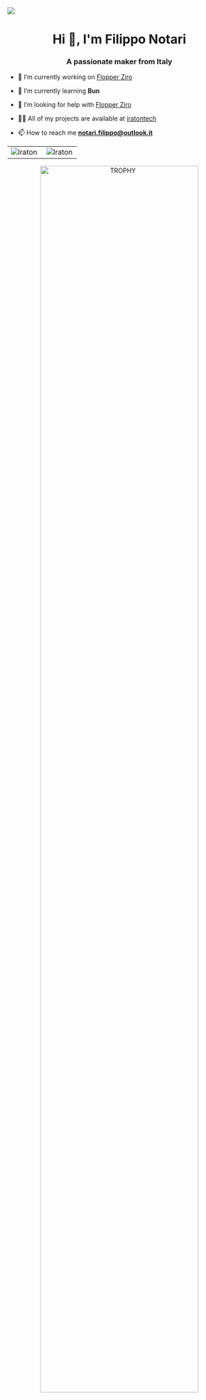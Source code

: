 ![](https://komarev.com/ghpvc/?username=lraton&color=green)

<h1 align="center">Hi 👋, I'm Filippo Notari</h1>
<h3 align="center">A passionate maker from Italy</h3>

- 🔭 I’m currently working on [Flopper Ziro](https://github.com/lraton/FlopperZiro)

- 🌱 I’m currently learning **Bun**

- 🤝 I’m looking for help with [Flopper Ziro](https://github.com/lraton/FlopperZiro)

- 👨‍💻 All of my projects are available at [iratontech](https://iratontech.blogspot.com/)

- 📫 How to reach me **notari.filippo@outlook.it**

<!-- <img src="https://github.com/lraton/lraton/blob/output/snake.svg" alt="Snake animation" /> -->

<p align="center">
<table align="center">
<tr border="none">
<td width="50%" align="center">
  
  <img align="left" src="https://github-readme-stats.vercel.app/api/top-langs?username=lraton&show_icons=true&locale=en&layout=compact&theme=synthwave" alt="lraton" />
</td>

<td width="50%" align="center">

  <img align="center" src="https://github-readme-stats.vercel.app/api?username=lraton&show_icons=true&locale=en&theme=synthwave" alt="lraton" />
  
  </td>
</tr>
</table>
<div align=center>
    <img align="center" width=84% src="https://github-profile-trophy.vercel.app/?username=lraton&theme=radical&row=1&column=7&margin-h=15&margin-w=5&no-bg=true&theme=radical" alt="TROPHY" />
</div>
</p>  

